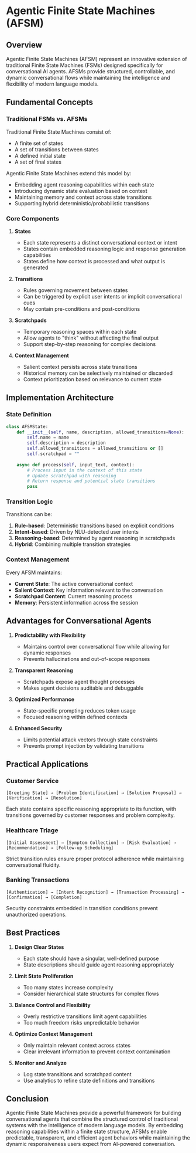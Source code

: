 # Agentic Finite State Machines (AFSM)

## Overview

Agentic Finite State Machines (AFSM) represent an innovative extension of traditional Finite State Machines (FSMs) designed specifically for conversational AI agents. AFSMs provide structured, controllable, and dynamic conversational flows while maintaining the intelligence and flexibility of modern language models.

## Fundamental Concepts

### Traditional FSMs vs. AFSMs

Traditional Finite State Machines consist of:
- A finite set of states
- A set of transitions between states
- A defined initial state
- A set of final states

Agentic Finite State Machines extend this model by:
- Embedding agent reasoning capabilities within each state
- Introducing dynamic state evaluation based on context
- Maintaining memory and context across state transitions
- Supporting hybrid deterministic/probabilistic transitions

### Core Components

1. **States**
   - Each state represents a distinct conversational context or intent
   - States contain embedded reasoning logic and response generation capabilities
   - States define how context is processed and what output is generated

2. **Transitions**
   - Rules governing movement between states
   - Can be triggered by explicit user intents or implicit conversational cues
   - May contain pre-conditions and post-conditions

3. **Scratchpads**
   - Temporary reasoning spaces within each state
   - Allow agents to "think" without affecting the final output
   - Support step-by-step reasoning for complex decisions

4. **Context Management**
   - Salient context persists across state transitions
   - Historical memory can be selectively maintained or discarded
   - Context prioritization based on relevance to current state

## Implementation Architecture

### State Definition

```python
class AFSMState:
    def __init__(self, name, description, allowed_transitions=None):
        self.name = name
        self.description = description
        self.allowed_transitions = allowed_transitions or []
        self.scratchpad = ""
    
    async def process(self, input_text, context):
        # Process input in the context of this state
        # Update scratchpad with reasoning
        # Return response and potential state transitions
        pass
```

### Transition Logic

Transitions can be:
1. **Rule-based**: Deterministic transitions based on explicit conditions
2. **Intent-based**: Driven by NLU-detected user intents
3. **Reasoning-based**: Determined by agent reasoning in scratchpads
4. **Hybrid**: Combining multiple transition strategies

### Context Management

Every AFSM maintains:
- **Current State**: The active conversational context
- **Salient Context**: Key information relevant to the conversation
- **Scratchpad Content**: Current reasoning process
- **Memory**: Persistent information across the session

## Advantages for Conversational Agents

1. **Predictability with Flexibility**
   - Maintains control over conversational flow while allowing for dynamic responses
   - Prevents hallucinations and out-of-scope responses

2. **Transparent Reasoning**
   - Scratchpads expose agent thought processes
   - Makes agent decisions auditable and debuggable

3. **Optimized Performance**
   - State-specific prompting reduces token usage
   - Focused reasoning within defined contexts

4. **Enhanced Security**
   - Limits potential attack vectors through state constraints
   - Prevents prompt injection by validating transitions

## Practical Applications

### Customer Service

```
[Greeting State] → [Problem Identification] → [Solution Proposal] → [Verification] → [Resolution]
```

Each state contains specific reasoning appropriate to its function, with transitions governed by customer responses and problem complexity.

### Healthcare Triage

```
[Initial Assessment] → [Symptom Collection] → [Risk Evaluation] → [Recommendation] → [Follow-up Scheduling]
```

Strict transition rules ensure proper protocol adherence while maintaining conversational fluidity.

### Banking Transactions

```
[Authentication] → [Intent Recognition] → [Transaction Processing] → [Confirmation] → [Completion]
```

Security constraints embedded in transition conditions prevent unauthorized operations.

## Best Practices

1. **Design Clear States**
   - Each state should have a singular, well-defined purpose
   - State descriptions should guide agent reasoning appropriately

2. **Limit State Proliferation**
   - Too many states increase complexity
   - Consider hierarchical state structures for complex flows

3. **Balance Control and Flexibility**
   - Overly restrictive transitions limit agent capabilities
   - Too much freedom risks unpredictable behavior

4. **Optimize Context Management**
   - Only maintain relevant context across states
   - Clear irrelevant information to prevent context contamination

5. **Monitor and Analyze**
   - Log state transitions and scratchpad content
   - Use analytics to refine state definitions and transitions

## Conclusion

Agentic Finite State Machines provide a powerful framework for building conversational agents that combine the structured control of traditional systems with the intelligence of modern language models. By embedding reasoning capabilities within a finite state structure, AFSMs enable predictable, transparent, and efficient agent behaviors while maintaining the dynamic responsiveness users expect from AI-powered conversation. 
